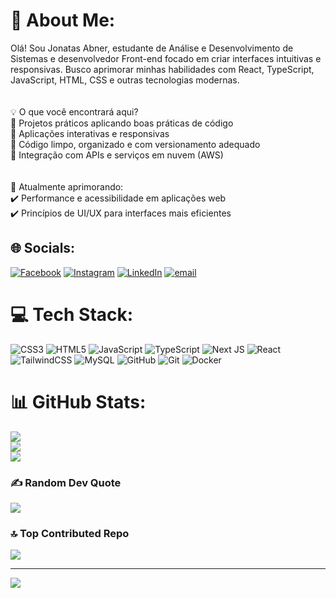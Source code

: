 # 💫 About Me:
Olá! Sou Jonatas Abner, estudante de Análise e Desenvolvimento de Sistemas e desenvolvedor Front-end focado em criar interfaces intuitivas e responsivas. Busco aprimorar minhas habilidades com React, TypeScript, JavaScript, HTML, CSS e outras tecnologias modernas.<br><br><br>💡 O que você encontrará aqui?<br>🔹 Projetos práticos aplicando boas práticas de código<br>🔹 Aplicações interativas e responsivas<br>🔹 Código limpo, organizado e com versionamento adequado <br>🔹 Integração com APIs e serviços em nuvem (AWS)<br><br><br>📌 Atualmente aprimorando:<br>✔️ Performance e acessibilidade em aplicações web<br>✔️ Princípios de UI/UX para interfaces mais eficientes


## 🌐 Socials:
[![Facebook](https://img.shields.io/badge/Facebook-%231877F2.svg?logo=Facebook&logoColor=white)](https://facebook.com/jonatas.abner.5) [![Instagram](https://img.shields.io/badge/Instagram-%23E4405F.svg?logo=Instagram&logoColor=white)](https://instagram.com/Jonatasasb) [![LinkedIn](https://img.shields.io/badge/LinkedIn-%230077B5.svg?logo=linkedin&logoColor=white)](https://linkedin.com/in/jonatasasb) [![email](https://img.shields.io/badge/Email-D14836?logo=gmail&logoColor=white)](mailto:jonatasabnersb@gmail.com) 

# 💻 Tech Stack:
![CSS3](https://img.shields.io/badge/css3-%231572B6.svg?style=for-the-badge&logo=css3&logoColor=white) ![HTML5](https://img.shields.io/badge/html5-%23E34F26.svg?style=for-the-badge&logo=html5&logoColor=white) ![JavaScript](https://img.shields.io/badge/javascript-%23323330.svg?style=for-the-badge&logo=javascript&logoColor=%23F7DF1E) ![TypeScript](https://img.shields.io/badge/typescript-%23007ACC.svg?style=for-the-badge&logo=typescript&logoColor=white) ![Next JS](https://img.shields.io/badge/Next-black?style=for-the-badge&logo=next.js&logoColor=white) ![React](https://img.shields.io/badge/react-%2320232a.svg?style=for-the-badge&logo=react&logoColor=%2361DAFB) ![TailwindCSS](https://img.shields.io/badge/tailwindcss-%2338B2AC.svg?style=for-the-badge&logo=tailwind-css&logoColor=white) ![MySQL](https://img.shields.io/badge/mysql-4479A1.svg?style=for-the-badge&logo=mysql&logoColor=white) ![GitHub](https://img.shields.io/badge/github-%23121011.svg?style=for-the-badge&logo=github&logoColor=white) ![Git](https://img.shields.io/badge/git-%23F05033.svg?style=for-the-badge&logo=git&logoColor=white) ![Docker](https://img.shields.io/badge/docker-%230db7ed.svg?style=for-the-badge&logo=docker&logoColor=white)
# 📊 GitHub Stats:
![](https://github-readme-stats.vercel.app/api?username=JonatasASB&theme=github_dark_dimmed&hide_border=false&include_all_commits=true&count_private=true)<br/>
![](https://github-readme-streak-stats.herokuapp.com/?user=JonatasASB&theme=github_dark_dimmed&hide_border=false)<br/>
![](https://github-readme-stats.vercel.app/api/top-langs/?username=JonatasASB&theme=github_dark_dimmed&hide_border=false&include_all_commits=true&count_private=true&layout=compact)

### ✍️ Random Dev Quote
![](https://quotes-github-readme.vercel.app/api?type=horizontal&theme=radical)

### 🔝 Top Contributed Repo
![](https://github-contributor-stats.vercel.app/api?username=JonatasASB&limit=5&theme=dark&combine_all_yearly_contributions=true)

---
[![](https://visitcount.itsvg.in/api?id=JonatasASB&icon=1&color=13)](https://visitcount.itsvg.in)

<!-- Proudly created with GPRM ( https://gprm.itsvg.in ) -->
